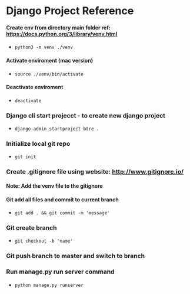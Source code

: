 # Django Project Reference

#### Create env from directory main folder ref: https://docs.python.org/3/library/venv.html <br>
* <code>python3 -m venv ./venv</code>

#### Activate enviroment (mac version)
* <code>source ./venv/bin/activate</code>

#### Deactivate enviroment
* <code>deactivate</code>

### Django cli start projecct - to create new django project
* <code>django-admin startproject btre . </code>

### Initialize local git repo
* <code>git init </code> 

### Create .gitignore file using website: http://www.gitignore.io/
#### Note: Add the venv file to the gitignore

#### Git add all files and commit to current branch
* <code>git add . && git commit -m 'message'</code>

### Git create branch
* <code>git checkout -b 'name' </code>

### Git push branch to master and switch to branch

### Run manage.py run server command
* <code>python manage.py runserver </code>